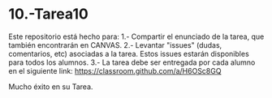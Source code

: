 # 10.-Tarea10

Este repositorio está hecho para:
1.- Compartir el enunciado de la tarea, que también encontrarán en CANVAS.
2.- Levantar "issues" (dudas, comentarios, etc) asociadas a la tarea. Estos issues estarán disponibles para todos los alumnos.
3.- La tarea debe ser entregada por cada alumno en el siguiente link: 
                  https://classroom.github.com/a/H6OSc8GQ
                  
 Mucho éxito en su Tarea. 
